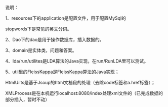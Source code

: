 说明：

1、resources下的application是配置文件，用于配置MySql的

stopwords下是常见的英文分词。

2、Dao下的dao是用于操作数据库，插入数据的。

3、domain是实体类，问题和答案。

4、lda/run/utilites是LDA算法的Java实现，在run/RunLDA里可以测试。

5、util里的FleissKappa是FleissKappa算法的Java实现；

HtmlUilts是基于Jsoup的html文档段的处理（去除code标签和a.href标签）；

XMLProcess是在本机运行localhost:8080/index处理xml文件的（已完成数据的部分插入，暂时不动）

